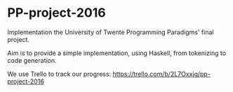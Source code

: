 # PP-project-2016

Implementation the University of Twente Programming Paradigms' final project.

Aim is to provide a simple implementation, using Haskell, from tokenizing to code generation. 

We use Trello to track our progress: 
https://trello.com/b/2L7Oxxjg/pp-project-2016
